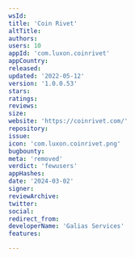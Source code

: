 ```yaml
---
wsId: 
title: 'Coin Rivet'
altTitle: 
authors: 
users: 10
appId: 'com.luxon.coinrivet'
appCountry: 
released: 
updated: '2022-05-12'
version: '1.0.0.53'
stars: 
ratings: 
reviews: 
size: 
website: 'https://coinrivet.com/'
repository: 
issue: 
icon: 'com.luxon.coinrivet.png'
bugbounty: 
meta: 'removed'
verdict: 'fewusers'
appHashes: 
date: '2024-03-02'
signer: 
reviewArchive: 
twitter: 
social: 
redirect_from: 
developerName: 'Galias Services'
features: 

---
```


